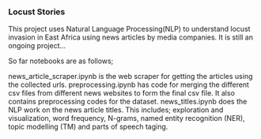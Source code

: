 ### Locust Stories
This project uses Natural Language Processing(NLP) to understand locust invasion in East Africa using news articles by media companies. It is still an ongoing project...

So far notebooks are as follows;

news_article_scraper.ipynb is the web scraper for getting the articles using the collected urls.
preprocessing.ipynb has code for merging the different csv files from different news websites to form the final csv file. It also contains preprocessing codes for the dataset.
news_titles.ipynb does the NLP work on the news article titles. This includes; exploration and visualization, word frequency, N-grams, named entity recognition (NER), topic modelling (TM) and parts of speech taging.
